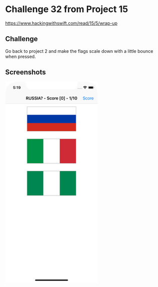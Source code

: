 # Challenge 32 from Project 15

https://www.hackingwithswift.com/read/15/5/wrap-up

## Challenge

Go back to project 2 and make the flags scale down with a little bounce when pressed.

## Screenshots

![screenshot1](screenshots/screen01.png)

